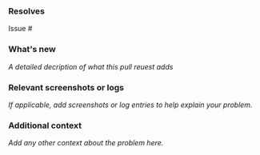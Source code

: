 ### Resolves
Issue #

### What's new
*A detailed decription of what this pull reuest adds*

### Relevant screenshots or logs
*If applicable, add screenshots or log entries to help explain your problem.*

### Additional context
*Add any other context about the problem here.*
